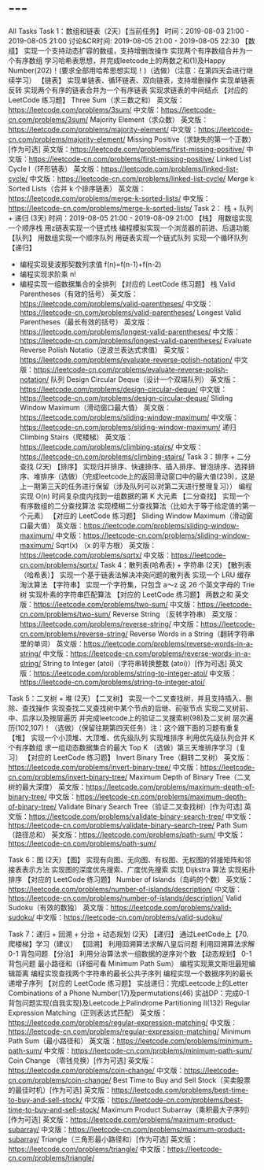 # ---
All Tasks
Task 1：数组和链表（2天）【当前任务】
时间：2019-08-03 21:00 - 2019-08-05 21:00
讨论&CR时间: 2019-08-05 21:00 - 2019-08-05 22:30
 【数组】 
实现一个支持动态扩容的数组，支持增删改操作
实现两个有序数组合并为一个有序数组
学习哈希表思想，并完成leetcode上的两数之和(1)及Happy Number(202)！(要求全部用哈希思想实现！)（选做）（注意：在第四天会进行继续学习）
【链表】
实现单链表、循环链表、双向链表，支持增删操作
实现单链表反转
实现两个有序的链表合并为一个有序链表
实现求链表的中间结点
【对应的 LeetCode 练习题】
 Three Sum（求三数之和）
英文版：https://leetcode.com/problems/3sum/
中文版：https://leetcode-cn.com/problems/3sum/
Majority Element（求众数）
英文版：https://leetcode.com/problems/majority-element/
中文版：https://leetcode-cn.com/problems/majority-element/
Missing Positive（求缺失的第一个正数）[作为可选]
英文版：https://leetcode.com/problems/first-missing-positive/
中文版：https://leetcode-cn.com/problems/first-missing-positive/
Linked List Cycle I（环形链表）
英文版：https://leetcode.com/problems/linked-list-cycle/
中文版：https://leetcode-cn.com/problems/linked-list-cycle/
Merge k Sorted Lists（合并 k 个排序链表）
英文版：https://leetcode.com/problems/merge-k-sorted-lists/
中文版：https://leetcode-cn.com/problems/merge-k-sorted-lists/
Task 2： 栈 + 队列 + 递归 (3天)
时间：2019-08-05 21:00 - 2019-08-09 21:00
【栈】
用数组实现一个顺序栈
用z链表实现一个链式栈
编程模拟实现一个浏览器的前进、后退功能
【队列】
用数组实现一个顺序队列
用链表实现一个链式队列
实现一个循环队列
【递归】
- 编程实现斐波那契数列求值 f(n)=f(n-1)+f(n-2)
- 编程实现求阶乘 n!
- 编程实现一组数据集合的全排列
【对应的 LeetCode 练习题】
栈
Valid Parentheses（有效的括号）
英文版：https://leetcode.com/problems/valid-parentheses/
中文版：https://leetcode-cn.com/problems/valid-parentheses/
Longest Valid Parentheses（最长有效的括号）
英文版：https://leetcode.com/problems/longest-valid-parentheses/
中文版：https://leetcode-cn.com/problems/longest-valid-parentheses/
Evaluate Reverse Polish Notatio（逆波兰表达式求值）
英文版：https://leetcode.com/problems/evaluate-reverse-polish-notation/
中文版：https://leetcode-cn.com/problems/evaluate-reverse-polish-notation/
队列
 Design Circular Deque（设计一个双端队列）
英文版：https://leetcode.com/problems/design-circular-deque/
中文版：https://leetcode-cn.com/problems/design-circular-deque/
 Sliding Window Maximum（滑动窗口最大值）
英文版：https://leetcode.com/problems/sliding-window-maximum/
中文版：https://leetcode-cn.com/problems/sliding-window-maximum/
递归
 Climbing Stairs（爬楼梯）
英文版：https://leetcode.com/problems/climbing-stairs/
中文版：https://leetcode-cn.com/problems/climbing-stairs/
Task 3：排序 + 二分查找 (2天)
【排序】
实现归并排序、快速排序、插入排序、冒泡排序、选择排序、堆排序（选做）（完成leetcode上的返回滑动窗口中的最大值(239)，这是上一期第三天的任务进行保留（涉及队列可以对第二天进行整理复习））
编程实现 O(n) 时间复杂度内找到一组数据的第 K 大元素
【二分查找】
实现一个有序数组的二分查找算法
实现模糊二分查找算法（比如大于等于给定值的第一个元素）
【对应的 LeetCode 练习题】
Sliding Window Maximum（滑动窗口最大值）
英文版：https://leetcode.com/problems/sliding-window-maximum/
中文版：https://leetcode-cn.com/problems/sliding-window-maximum/
Sqrt(x) （x 的平方根）
英文版：https://leetcode.com/problems/sqrtx/
中文版：https://leetcode-cn.com/problems/sqrtx/
Task 4：散列表(哈希表) + 字符串 (2天)
【散列表（哈希表）】
实现一个基于链表法解决冲突问题的散列表
实现一个 LRU 缓存淘汰算法
【字符串】
实现一个字符集，只包含 a～z 这 26 个英文字母的 Trie 树
实现朴素的字符串匹配算法
【对应的 LeetCode 练习题】
两数之和
英文版：https://leetcode.com/problems/two-sum/
中文版：https://leetcode-cn.com/problems/two-sum/
Reverse String （反转字符串）
英文版：https://leetcode.com/problems/reverse-string/
中文版：https://leetcode-cn.com/problems/reverse-string/
Reverse Words in a String（翻转字符串里的单词）
英文版：https://leetcode.com/problems/reverse-words-in-a-string/
中文版：https://leetcode-cn.com/problems/reverse-words-in-a-string/
String to Integer (atoi)（字符串转换整数 (atoi)）[作为可选]
英文版：https://leetcode.com/problems/string-to-integer-atoi/
中文版：https://leetcode-cn.com/problems/string-to-integer-atoi/

Task 5：二叉树 + 堆 (2天)
【二叉树】
实现一个二叉查找树，并且支持插入、删除、查找操作
实现查找二叉查找树中某个节点的后继、前驱节点
实现二叉树前、中、后序以及按层遍历
并完成leetcode上的验证二叉搜索树(98)及二叉树 层次遍历(102,107)！（选做）（保留往期第四天任务）注：这个跟下面的习题有重复
【堆】
实现一个小顶堆、大顶堆、优先级队列
实现堆排序
利用优先级队列合并 K 个有序数组
求一组动态数据集合的最大 Top K
（选做）第三天堆排序学习（复习）
【对应的 LeetCode 练习题】
Invert Binary Tree（翻转二叉树）
英文版：https://leetcode.com/problems/invert-binary-tree/
中文版：https://leetcode-cn.com/problems/invert-binary-tree/
Maximum Depth of Binary Tree（二叉树的最大深度）
英文版：https://leetcode.com/problems/maximum-depth-of-binary-tree/
中文版：https://leetcode-cn.com/problems/maximum-depth-of-binary-tree/
Validate Binary Search Tree（验证二叉查找树）[作为可选]
英文版：https://leetcode.com/problems/validate-binary-search-tree/
中文版：https://leetcode-cn.com/problems/validate-binary-search-tree/
Path Sum（路径总和）
英文版：https://leetcode.com/problems/path-sum/
中文版：https://leetcode-cn.com/problems/path-sum/

Task 6：图 (2天)
【图】
实现有向图、无向图、有权图、无权图的邻接矩阵和邻接表表示方法
实现图的深度优先搜索、广度优先搜索
实现 Dijkstra 算法
实现拓扑排序
【对应的 LeetCode 练习题】
Number of Islands（岛屿的个数）
英文版：https://leetcode.com/problems/number-of-islands/description/
中文版：https://leetcode-cn.com/problems/number-of-islands/description/
Valid Sudoku（有效的数独）
英文版：https://leetcode.com/problems/valid-sudoku/
中文版：https://leetcode-cn.com/problems/valid-sudoku/

Task 7：递归 + 回溯 + 分治 + 动态规划 (2天)
【递归】
通过LeetCode上【70. 爬楼梯】学习（建议）
【回溯】
利用回溯算法求解八皇后问题
利用回溯算法求解 0-1 背包问题
【分治】
利用分治算法求一组数据的逆序对个数
【动态规划】
0-1 背包问题
最小路径和（详细可看 Minimum Path Sum）
编程实现莱文斯坦最短编辑距离
编程实现查找两个字符串的最长公共子序列
编程实现一个数据序列的最长递增子序列
【对应的 LeetCode 练习题】
实战递归：完成Leetcode上的Letter Combinations of a Phone Number(17)及permutations(46)
实战DP：完成0-1背包问题实现(自我实现)及Leetcode上Palindrome Partitioning II(132) 
Regular Expression Matching（正则表达式匹配）
英文版：https://leetcode.com/problems/regular-expression-matching/
中文版：https://leetcode-cn.com/problems/regular-expression-matching/
Minimum Path Sum（最小路径和）
英文版：https://leetcode.com/problems/minimum-path-sum/
中文版：https://leetcode-cn.com/problems/minimum-path-sum/
Coin Change （零钱兑换）[作为可选]
英文版：https://leetcode.com/problems/coin-change/
中文版：https://leetcode-cn.com/problems/coin-change/
Best Time to Buy and Sell Stock（买卖股票的最佳时机）[作为可选]
英文版：https://leetcode.com/problems/best-time-to-buy-and-sell-stock/
中文版：https://leetcode-cn.com/problems/best-time-to-buy-and-sell-stock/
Maximum Product Subarray（乘积最大子序列）[作为可选]
英文版：https://leetcode.com/problems/maximum-product-subarray/
中文版：https://leetcode-cn.com/problems/maximum-product-subarray/
Triangle（三角形最小路径和）[作为可选]
英文版：https://leetcode.com/problems/triangle/
中文版：https://leetcode-cn.com/problems/triangle/
